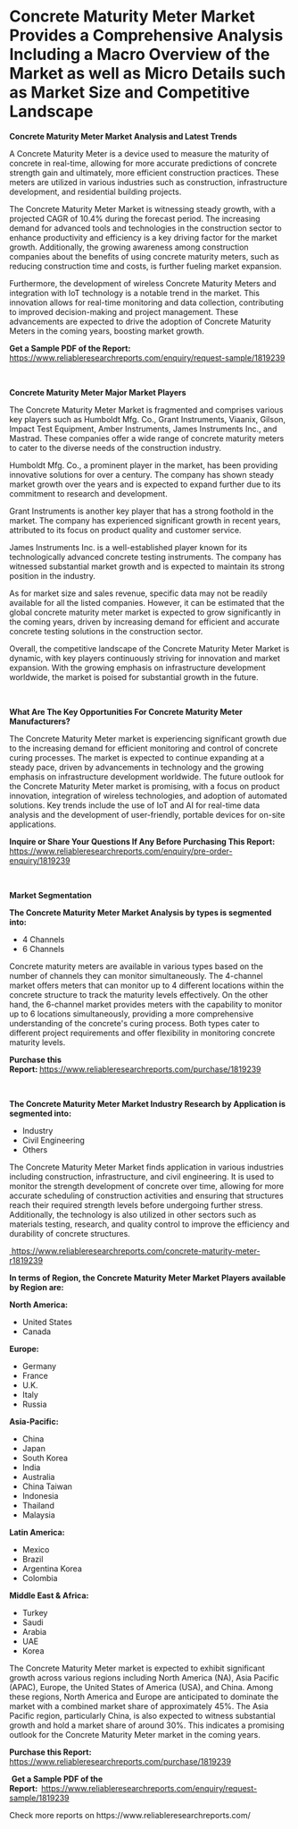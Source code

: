 <p><h1>Concrete Maturity Meter Market Provides a Comprehensive Analysis Including a Macro Overview of the Market as well as Micro Details such as Market Size and Competitive Landscape</h1></p><p><strong>Concrete Maturity Meter Market Analysis and Latest Trends</strong></p>
<p><p>A Concrete Maturity Meter is a device used to measure the maturity of concrete in real-time, allowing for more accurate predictions of concrete strength gain and ultimately, more efficient construction practices. These meters are utilized in various industries such as construction, infrastructure development, and residential building projects.</p><p>The Concrete Maturity Meter Market is witnessing steady growth, with a projected CAGR of 10.4% during the forecast period. The increasing demand for advanced tools and technologies in the construction sector to enhance productivity and efficiency is a key driving factor for the market growth. Additionally, the growing awareness among construction companies about the benefits of using concrete maturity meters, such as reducing construction time and costs, is further fueling market expansion.</p><p>Furthermore, the development of wireless Concrete Maturity Meters and integration with IoT technology is a notable trend in the market. This innovation allows for real-time monitoring and data collection, contributing to improved decision-making and project management. These advancements are expected to drive the adoption of Concrete Maturity Meters in the coming years, boosting market growth.</p></p>
<p><strong>Get a Sample PDF of the Report:&nbsp;</strong> <a href="https://www.reliableresearchreports.com/enquiry/request-sample/1819239">https://www.reliableresearchreports.com/enquiry/request-sample/1819239</a></p>
<p>&nbsp;</p>
<p><strong>Concrete Maturity Meter Major Market Players</strong></p>
<p><p>The Concrete Maturity Meter Market is fragmented and comprises various key players such as Humboldt Mfg. Co., Grant Instruments, Viaanix, Gilson, Impact Test Equipment, Amber Instruments, James Instruments Inc., and Mastrad. These companies offer a wide range of concrete maturity meters to cater to the diverse needs of the construction industry.</p><p>Humboldt Mfg. Co., a prominent player in the market, has been providing innovative solutions for over a century. The company has shown steady market growth over the years and is expected to expand further due to its commitment to research and development.</p><p>Grant Instruments is another key player that has a strong foothold in the market. The company has experienced significant growth in recent years, attributed to its focus on product quality and customer service.</p><p>James Instruments Inc. is a well-established player known for its technologically advanced concrete testing instruments. The company has witnessed substantial market growth and is expected to maintain its strong position in the industry.</p><p>As for market size and sales revenue, specific data may not be readily available for all the listed companies. However, it can be estimated that the global concrete maturity meter market is expected to grow significantly in the coming years, driven by increasing demand for efficient and accurate concrete testing solutions in the construction sector.</p><p>Overall, the competitive landscape of the Concrete Maturity Meter Market is dynamic, with key players continuously striving for innovation and market expansion. With the growing emphasis on infrastructure development worldwide, the market is poised for substantial growth in the future.</p></p>
<p>&nbsp;</p>
<p><strong>What Are The Key Opportunities For Concrete Maturity Meter Manufacturers?</strong></p>
<p><p>The Concrete Maturity Meter market is experiencing significant growth due to the increasing demand for efficient monitoring and control of concrete curing processes. The market is expected to continue expanding at a steady pace, driven by advancements in technology and the growing emphasis on infrastructure development worldwide. The future outlook for the Concrete Maturity Meter market is promising, with a focus on product innovation, integration of wireless technologies, and adoption of automated solutions. Key trends include the use of IoT and AI for real-time data analysis and the development of user-friendly, portable devices for on-site applications.</p></p>
<p><strong>Inquire or Share Your Questions If Any Before Purchasing This Report:</strong> <a href="https://www.reliableresearchreports.com/enquiry/pre-order-enquiry/1819239">https://www.reliableresearchreports.com/enquiry/pre-order-enquiry/1819239</a></p>
<p>&nbsp;</p>
<p><strong>Market Segmentation</strong></p>
<p><strong>The Concrete Maturity Meter Market Analysis by types is segmented into:</strong></p>
<p><ul><li>4 Channels</li><li>6 Channels</li></ul></p>
<p><p>Concrete maturity meters are available in various types based on the number of channels they can monitor simultaneously. The 4-channel market offers meters that can monitor up to 4 different locations within the concrete structure to track the maturity levels effectively. On the other hand, the 6-channel market provides meters with the capability to monitor up to 6 locations simultaneously, providing a more comprehensive understanding of the concrete's curing process. Both types cater to different project requirements and offer flexibility in monitoring concrete maturity levels.</p></p>
<p><strong>Purchase this Report:&nbsp;</strong><a href="https://www.reliableresearchreports.com/purchase/1819239">https://www.reliableresearchreports.com/purchase/1819239</a></p>
<p>&nbsp;</p>
<p><strong>The Concrete Maturity Meter Market Industry Research by Application is segmented into:</strong></p>
<p><ul><li>Industry</li><li>Civil Engineering</li><li>Others</li></ul></p>
<p><p>The Concrete Maturity Meter Market finds application in various industries including construction, infrastructure, and civil engineering. It is used to monitor the strength development of concrete over time, allowing for more accurate scheduling of construction activities and ensuring that structures reach their required strength levels before undergoing further stress. Additionally, the technology is also utilized in other sectors such as materials testing, research, and quality control to improve the efficiency and durability of concrete structures.</p></p>
<p><a href="https://www.reliableresearchreports.com/concrete-maturity-meter-r1819239">&nbsp;https://www.reliableresearchreports.com/concrete-maturity-meter-r1819239</a></p>
<p><strong>In terms of Region, the Concrete Maturity Meter Market Players available by Region are:</strong></p>
<p>
    <p> <strong> North America: </strong>
        <ul>
            <li>United States</li>
            <li>Canada</li>
        </ul>
        </p> 
    <p> <strong> Europe: </strong>
        <ul>
            <li>Germany</li>
            <li>France</li>
            <li>U.K.</li>
            <li>Italy</li>
            <li>Russia</li>
        </ul>
        </p> 
    <p> <strong> Asia-Pacific: </strong>
        <ul>
            <li>China</li>
            <li>Japan</li>
            <li>South Korea</li>
            <li>India</li>
            <li>Australia</li>
            <li>China Taiwan</li>
            <li>Indonesia</li>
            <li>Thailand</li>
            <li>Malaysia</li>
        </ul>
        </p> 
    <p> <strong> Latin America: </strong>
        <ul>
            <li>Mexico</li>
            <li>Brazil</li>
            <li>Argentina Korea</li>
            <li>Colombia</li>
        </ul>
        </p> 
    <p> <strong> Middle East & Africa: </strong>
        <ul>
            <li>Turkey</li>
            <li>Saudi</li>
            <li>Arabia</li>
            <li>UAE</li>
            <li>Korea</li>
        </ul>
    </p>
    </p>
<p><p>The Concrete Maturity Meter market is expected to exhibit significant growth across various regions including North America (NA), Asia Pacific (APAC), Europe, the United States of America (USA), and China. Among these regions, North America and Europe are anticipated to dominate the market with a combined market share of approximately 45%. The Asia Pacific region, particularly China, is also expected to witness substantial growth and hold a market share of around 30%. This indicates a promising outlook for the Concrete Maturity Meter market in the coming years.</p></p>
<p><strong>Purchase this Report: </strong><a href="https://www.reliableresearchreports.com/purchase/1819239">https://www.reliableresearchreports.com/purchase/1819239</a></p>
<p>&nbsp;<strong>Get a Sample PDF of the Report:&nbsp;&nbsp;</strong><a href="https://www.reliableresearchreports.com/enquiry/request-sample/1819239">https://www.reliableresearchreports.com/enquiry/request-sample/1819239</a></p>
<p><strong></strong></p>
<p>Check more reports on https://www.reliableresearchreports.com/</p>